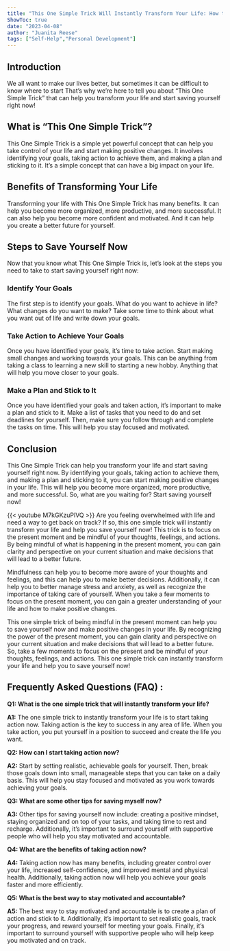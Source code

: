 ```yaml
---
title: "This One Simple Trick Will Instantly Transform Your Life: How to Save Yourself Now!"
ShowToc: true 
date: "2023-04-08"
author: "Juanita Reese" 
tags: ["Self-Help","Personal Development"]
---
```

## Introduction

We all want to make our lives better, but sometimes it can be difficult to know where to start That’s why we’re here to tell you about “This One Simple Trick” that can help you transform your life and start saving yourself right now! 

## What is “This One Simple Trick”?

This One Simple Trick is a simple yet powerful concept that can help you take control of your life and start making positive changes. It involves identifying your goals, taking action to achieve them, and making a plan and sticking to it. It’s a simple concept that can have a big impact on your life. 

## Benefits of Transforming Your Life

Transforming your life with This One Simple Trick has many benefits. It can help you become more organized, more productive, and more successful. It can also help you become more confident and motivated. And it can help you create a better future for yourself. 

## Steps to Save Yourself Now

Now that you know what This One Simple Trick is, let’s look at the steps you need to take to start saving yourself right now:

### Identify Your Goals

The first step is to identify your goals. What do you want to achieve in life? What changes do you want to make? Take some time to think about what you want out of life and write down your goals. 

### Take Action to Achieve Your Goals

Once you have identified your goals, it’s time to take action. Start making small changes and working towards your goals. This can be anything from taking a class to learning a new skill to starting a new hobby. Anything that will help you move closer to your goals. 

### Make a Plan and Stick to It

Once you have identified your goals and taken action, it’s important to make a plan and stick to it. Make a list of tasks that you need to do and set deadlines for yourself. Then, make sure you follow through and complete the tasks on time. This will help you stay focused and motivated.

## Conclusion

This One Simple Trick can help you transform your life and start saving yourself right now. By identifying your goals, taking action to achieve them, and making a plan and sticking to it, you can start making positive changes in your life. This will help you become more organized, more productive, and more successful. So, what are you waiting for? Start saving yourself now!

{{< youtube M7kGKzuPlVQ >}} 
Are you feeling overwhelmed with life and need a way to get back on track? If so, this one simple trick will instantly transform your life and help you save yourself now! This trick is to focus on the present moment and be mindful of your thoughts, feelings, and actions. By being mindful of what is happening in the present moment, you can gain clarity and perspective on your current situation and make decisions that will lead to a better future. 

Mindfulness can help you to become more aware of your thoughts and feelings, and this can help you to make better decisions. Additionally, it can help you to better manage stress and anxiety, as well as recognize the importance of taking care of yourself. When you take a few moments to focus on the present moment, you can gain a greater understanding of your life and how to make positive changes. 

This one simple trick of being mindful in the present moment can help you to save yourself now and make positive changes in your life. By recognizing the power of the present moment, you can gain clarity and perspective on your current situation and make decisions that will lead to a better future. So, take a few moments to focus on the present and be mindful of your thoughts, feelings, and actions. This one simple trick can instantly transform your life and help you to save yourself now!

## Frequently Asked Questions (FAQ) :
**Q1: What is the one simple trick that will instantly transform your life?**

**A1:** The one simple trick to instantly transform your life is to start taking action now. Taking action is the key to success in any area of life. When you take action, you put yourself in a position to succeed and create the life you want. 

**Q2: How can I start taking action now?**

**A2:** Start by setting realistic, achievable goals for yourself. Then, break those goals down into small, manageable steps that you can take on a daily basis. This will help you stay focused and motivated as you work towards achieving your goals. 

**Q3: What are some other tips for saving myself now?**

**A3:** Other tips for saving yourself now include: creating a positive mindset, staying organized and on top of your tasks, and taking time to rest and recharge. Additionally, it’s important to surround yourself with supportive people who will help you stay motivated and accountable. 

**Q4: What are the benefits of taking action now?**

**A4:** Taking action now has many benefits, including greater control over your life, increased self-confidence, and improved mental and physical health. Additionally, taking action now will help you achieve your goals faster and more efficiently. 

**Q5: What is the best way to stay motivated and accountable?**

**A5:** The best way to stay motivated and accountable is to create a plan of action and stick to it. Additionally, it’s important to set realistic goals, track your progress, and reward yourself for meeting your goals. Finally, it’s important to surround yourself with supportive people who will help keep you motivated and on track.




